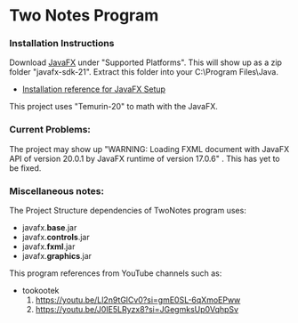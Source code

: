 # Two Notes Program

### Installation Instructions

Download [JavaFX](https://gluonhq.com/products/javafx/) under "Supported Platforms".
This will show up as a zip folder "javafx-sdk-21". Extract this folder into your C:\Program Files\Java.
* [Installation reference for JavaFX Setup](https://javabook.bloomu.edu/setupjavafx.html#:~:text=Click%20on%20the%20File%20menu,button%20to%20complete%20the%20process)

This project uses "Temurin-20" to math with the JavaFX. 

### Current Problems:
The project may show up "WARNING: Loading FXML document with JavaFX API of version 
20.0.1 by JavaFX runtime of version 17.0.6" . This has yet to be fixed.

### Miscellaneous notes:
The Project Structure dependencies of TwoNotes program uses:
* javafx.**base**.jar
* javafx.**controls**.jar
* javafx.**fxml**.jar
* javafx.**graphics**.jar

This program references from YouTube channels such as:
* tookootek
    1. https://youtu.be/Ll2n9tGlCv0?si=gmE0SL-6qXmoEPww
    2. https://youtu.be/J0IE5LRyzx8?si=JGegmksUp0VqhpSv
